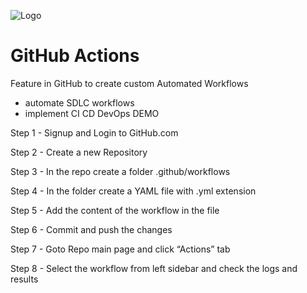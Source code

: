 

![Logo](https://ibb.co/QCkpW8k)


# GitHub Actions

Feature in GitHub to create custom Automated Workflows 
- automate SDLC workflows 
- implement CI CD DevOps DEMO
  
Step 1 - Signup and Login to GitHub.com 

Step 2 - Create a new Repository 

Step 3 - In the repo create a folder .github/workflows 

Step 4 - In the folder create a YAML file with .yml extension 

Step 5 - Add the content of the workflow in the file 

Step 6 - Commit and push the changes 

Step 7 - Goto Repo main page and click “Actions” tab 

Step 8 - Select the workflow from left sidebar and check the logs and results 

